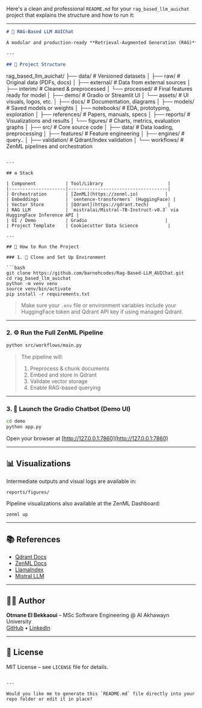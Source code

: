 Here's a clean and professional `README.md` for your `rag_based_llm_auichat` project that explains the structure and how to run it:

---

```markdown
# 💬 RAG-Based LLM AUIChat

A modular and production-ready **Retrieval-Augmented Generation (RAG)** pipeline built with **ZenML**, designed for intelligent document-based Q&A. It uses **Qdrant** as a vector store, **HuggingFace models** for embeddings and inference, and follows a modern ML project structure inspired by Cookiecutter Data Science.

---

## 📁 Project Structure

```
rag_based_llm_auichat/
├── data/                  # Versioned datasets
│   ├── raw/              # Original data (PDFs, docs)
│   ├── external/         # Data from external sources
│   ├── interim/          # Cleaned & preprocessed
│   └── processed/        # Final features ready for model
│
├── demo/                  # Gradio or Streamlit UI
│   └── assets/           # UI visuals, logos, etc.
│
├── docs/                  # Documentation, diagrams
│
├── models/                # Saved models or weights
│
├── notebooks/             # EDA, prototyping, exploration
│
├── references/            # Papers, manuals, specs
│
├── reports/               # Visualizations and results
│   └── figures/          # Charts, metrics, evaluation graphs
│
├── src/                   # Core source code
│   ├── data/             # Data loading, preprocessing
│   ├── features/         # Feature engineering
│   ├── engines/           # query..
│   ├── validation/       # Qdrant/Index validation
│   └── workflows/        # ZenML pipelines and orchestration
```

---

## ⚙️ Stack

| Component           | Tool/Library                        |
|---------------------|-------------------------------------|
| Orchestration       | [ZenML](https://zenml.io)          |
| Embeddings          | `sentence-transformers` (HuggingFace) |
| Vector Store        | [Qdrant](https://qdrant.tech)       |
| RAG LLM             | `mistralai/Mistral-7B-Instruct-v0.3` via HuggingFace Inference API |
| UI / Demo           | Gradio                             |
| Project Template    | Cookiecutter Data Science           |

---

## 🚀 How to Run the Project

### 1. 🔧 Clone and Set Up Environment

```bash
git clone https://github.com/barnehcodes/Rag-Based-LLM_AUIChat.git
cd rag_based_llm_auichat
python -m venv venv
source venv/bin/activate
pip install -r requirements.txt
```

> Make sure your `.env` file or environment variables include your HuggingFace token and Qdrant API key if using managed Qdrant.

---

### 2. ⚙️ Run the Full ZenML Pipeline

```bash
python src/workflows/main.py
```

> The pipeline will:
> 1. Preprocess & chunk documents
> 2. Embed and store in Qdrant
> 3. Validate vector storage
> 4. Enable RAG-based querying

---

### 3. 💬 Launch the Gradio Chatbot (Demo UI)

```bash
cd demo
python app.py
```

Open your browser at [http://127.0.0.1:7860](http://127.0.0.1:7860)

---

## 📊 Visualizations

Intermediate outputs and visual logs are available in:

```
reports/figures/
```

Pipeline visualizations also available at the ZenML Dashboard:
```bash
zenml up
```

---

## 📚 References

- [Qdrant Docs](https://qdrant.tech/documentation)
- [ZenML Docs](https://docs.zenml.io/)
- [LlamaIndex](https://www.llamaindex.ai/)
- [Mistral LLM](https://huggingface.co/mistralai/Mistral-7B-Instruct-v0.3)

---

## 👨‍💻 Author

**Otmane El Bekkaoui** – MSc Software Engineering @ Al Akhawayn University  
[GitHub](https://github.com/barnehcodes) • [LinkedIn](https://linkedin.com/in/otmanebekkaoui)

---

## 📌 License

MIT License – see `LICENSE` file for details.
```

---

Would you like me to generate this `README.md` file directly into your repo folder or edit it in place?